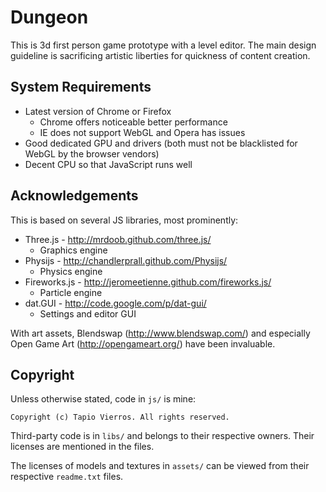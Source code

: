 Dungeon
=======

This is 3d first person game prototype with a level editor.
The main design guideline is sacrificing artistic liberties for quickness of content creation.


System Requirements
-------------------

* Latest version of Chrome or Firefox
	* Chrome offers noticeable better performance
	* IE does not support WebGL and Opera has issues
* Good dedicated GPU and drivers (both must not be blacklisted for WebGL by the browser vendors)
* Decent CPU so that JavaScript runs well


Acknowledgements
----------------

This is based on several JS libraries, most prominently:

* Three.js - http://mrdoob.github.com/three.js/
	* Graphics engine
* Physijs - http://chandlerprall.github.com/Physijs/
	* Physics engine
* Fireworks.js - http://jeromeetienne.github.com/fireworks.js/
	* Particle engine
* dat.GUI - http://code.google.com/p/dat-gui/
	* Settings and editor GUI

With art assets, Blendswap (http://www.blendswap.com/) and especially
Open Game Art (http://opengameart.org/) have been invaluable.


Copyright
---------

Unless otherwise stated, code in `js/` is mine:

	Copyright (c) Tapio Vierros. All rights reserved.

Third-party code is in `libs/` and belongs to their respective owners.
Their licenses are mentioned in the files.

The licenses of models and textures in `assets/` can be
viewed from their respective `readme.txt` files.

